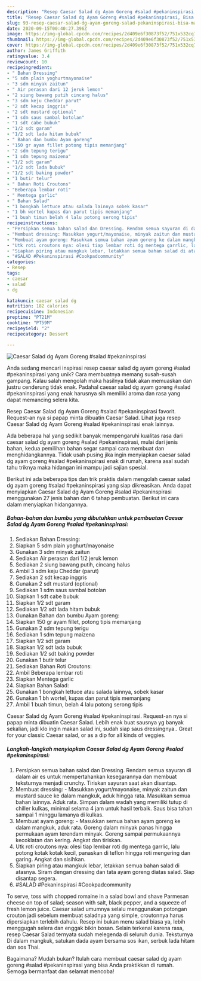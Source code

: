 ```yaml
---
description: "Resep Caesar Salad dg Ayam Goreng #salad #pekaninspirasi, Bisa Manjain Lidah"
title: "Resep Caesar Salad dg Ayam Goreng #salad #pekaninspirasi, Bisa Manjain Lidah"
slug: 93-resep-caesar-salad-dg-ayam-goreng-salad-pekaninspirasi-bisa-manjain-lidah
date: 2020-09-15T00:40:27.396Z
image: https://img-global.cpcdn.com/recipes/2d409e6f30873f52/751x532cq70/caesar-salad-dg-ayam-goreng-salad-pekaninspirasi-foto-resep-utama.jpg
thumbnail: https://img-global.cpcdn.com/recipes/2d409e6f30873f52/751x532cq70/caesar-salad-dg-ayam-goreng-salad-pekaninspirasi-foto-resep-utama.jpg
cover: https://img-global.cpcdn.com/recipes/2d409e6f30873f52/751x532cq70/caesar-salad-dg-ayam-goreng-salad-pekaninspirasi-foto-resep-utama.jpg
author: James Griffith
ratingvalue: 3.4
reviewcount: 10
recipeingredient:
- " Bahan Dressing"
- "5 sdm plain yoghurtmayonaise"
- "3 sdm minyak zaitun"
- " Air perasan dari 12 jeruk lemon"
- "2 siung bawang putih cincang halus"
- "3 sdm keju Cheddar parut"
- "2 sdt kecap inggris"
- "2 sdt mustard optional"
- "1 sdm saus sambal botolan"
- "1 sdt cabe bubuk"
- "1/2 sdt garam"
- "1/2 sdt lada hitam bubuk"
- " Bahan dan bumbu Ayam goreng"
- "150 gr ayam fillet potong tipis memanjang"
- "2 sdm tepung terigu"
- "1 sdm tepung maizena"
- "1/2 sdt garam"
- "1/2 sdt lada bubuk"
- "1/2 sdt baking powder"
- "1 butir telur"
- " Bahan Roti Croutons"
- "Beberapa lembar roti"
- " Mentega garlic"
- " Bahan Salad"
- "1 bongkah lettuce atau salada lainnya sobek kasar"
- "1 bh wortel kupas dan parut tipis memanjang"
- "1 buah timun belah 4 lalu potong serong tipis"
recipeinstructions:
- "Persipkan semua bahan salad dan Dressing. Rendam semua sayuran di dalam air es untuk mempertahankan kesegarannya dan membuat teksturnya menjadi crunchy. Tiriskan sayuran saat akan disantap."
- "Membuat dressing: Masukkan yogurt/mayonaise, minyak zaitun dan mustard sauce ke dalam mangkuk, aduk hingga rata. Masukkan semua bahan lainnya. Aduk rata. Simpan dalam wadah yang memiliki tutup di chiller kulkas, minimal selama 4 jam untuk hasil terbaik. Saus bisa tahan sampai 1 minggu lamanya di kulkas."
- "Membuat ayam goreng: Masukkan semua bahan ayam goreng ke dalam mangkuk, aduk rata. Goreng dalam minyak panas hingga permukaan ayam terendam minyak. Goreng sampai permukaannya kecoklatan dan kering. Angkat dan tiriskan."
- "Utk roti croutons nya: olesi tiap lembar roti dg mentega garrlic, lalu potong kotak kotak kecil, panaskan di teflon hingga roti mengering dan garing. Angkat dan sisihkan."
- "Siapkan piring atau mangkuk lebar, letakkan semua bahan salad di atasnya. Siram dengan dressing dan tata ayam goreng diatas salad. Siap disantap segera."
- "#SALAD #Pekaninspirasi #Cookpadcommunity"
categories:
- Resep
tags:
- caesar
- salad
- dg

katakunci: caesar salad dg 
nutrition: 182 calories
recipecuisine: Indonesian
preptime: "PT21M"
cooktime: "PT59M"
recipeyield: "2"
recipecategory: Dessert

---
```



![Caesar Salad dg Ayam Goreng #salad #pekaninspirasi](https://img-global.cpcdn.com/recipes/2d409e6f30873f52/751x532cq70/caesar-salad-dg-ayam-goreng-salad-pekaninspirasi-foto-resep-utama.jpg)

Anda sedang mencari inspirasi resep caesar salad dg ayam goreng #salad #pekaninspirasi yang unik? Cara membuatnya memang susah-susah gampang. Kalau salah mengolah maka hasilnya tidak akan memuaskan dan justru cenderung tidak enak. Padahal caesar salad dg ayam goreng #salad #pekaninspirasi yang enak harusnya sih memiliki aroma dan rasa yang dapat memancing selera kita.

Resep Caesar Salad dg Ayam Goreng #salad #pekaninspirasi favorit. Request-an nya si papap minta dibuatin Caesar Salad. Lihat juga resep Caesar Salad dg Ayam Goreng #salad #pekaninspirasi enak lainnya.

Ada beberapa hal yang sedikit banyak mempengaruhi kualitas rasa dari caesar salad dg ayam goreng #salad #pekaninspirasi, mulai dari jenis bahan, kedua pemilihan bahan segar sampai cara membuat dan menghidangkannya. Tidak usah pusing jika ingin menyiapkan caesar salad dg ayam goreng #salad #pekaninspirasi enak di rumah, karena asal sudah tahu triknya maka hidangan ini mampu jadi sajian spesial.


Berikut ini ada beberapa tips dan trik praktis dalam mengolah caesar salad dg ayam goreng #salad #pekaninspirasi yang siap dikreasikan. Anda dapat menyiapkan Caesar Salad dg Ayam Goreng #salad #pekaninspirasi menggunakan 27 jenis bahan dan 6 tahap pembuatan. Berikut ini cara dalam menyiapkan hidangannya.

<!--inarticleads1-->

##### Bahan-bahan dan bumbu yang dibutuhkan untuk pembuatan Caesar Salad dg Ayam Goreng #salad #pekaninspirasi:

1. Sediakan  Bahan Dressing:
1. Siapkan 5 sdm plain yoghurt/mayonaise
1. Gunakan 3 sdm minyak zaitun
1. Sediakan  Air perasan dari 1/2 jeruk lemon
1. Sediakan 2 siung bawang putih, cincang halus
1. Ambil 3 sdm keju Cheddar (parut)
1. Sediakan 2 sdt kecap inggris
1. Gunakan 2 sdt mustard (optional)
1. Sediakan 1 sdm saus sambal botolan
1. Siapkan 1 sdt cabe bubuk
1. Siapkan 1/2 sdt garam
1. Sediakan 1/2 sdt lada hitam bubuk
1. Gunakan  Bahan dan bumbu Ayam goreng:
1. Siapkan 150 gr ayam fillet, potong tipis memanjang
1. Gunakan 2 sdm tepung terigu
1. Sediakan 1 sdm tepung maizena
1. Siapkan 1/2 sdt garam
1. Siapkan 1/2 sdt lada bubuk
1. Sediakan 1/2 sdt baking powder
1. Gunakan 1 butir telur
1. Sediakan  Bahan Roti Croutons:
1. Ambil Beberapa lembar roti
1. Siapkan  Mentega garlic
1. Siapkan  Bahan Salad:
1. Gunakan 1 bongkah lettuce atau salada lainnya, sobek kasar
1. Gunakan 1 bh wortel, kupas dan parut tipis memanjang
1. Ambil 1 buah timun, belah 4 lalu potong serong tipis


Caesar Salad dg Ayam Goreng #salad #pekaninspirasi. Request-an nya si papap minta dibuatin Caesar Salad. Lebih enak buat sausnya yg banyak sekalian, jadi klo ingin makan salad ini, sudah siap saus dressingnya.. Great for your classic Caesar salad, or as a dip for all kinds of veggies. 

<!--inarticleads2-->

##### Langkah-langkah menyiapkan Caesar Salad dg Ayam Goreng #salad #pekaninspirasi:

1. Persipkan semua bahan salad dan Dressing. Rendam semua sayuran di dalam air es untuk mempertahankan kesegarannya dan membuat teksturnya menjadi crunchy. Tiriskan sayuran saat akan disantap.
1. Membuat dressing: - Masukkan yogurt/mayonaise, minyak zaitun dan mustard sauce ke dalam mangkuk, aduk hingga rata. Masukkan semua bahan lainnya. Aduk rata. Simpan dalam wadah yang memiliki tutup di chiller kulkas, minimal selama 4 jam untuk hasil terbaik. Saus bisa tahan sampai 1 minggu lamanya di kulkas.
1. Membuat ayam goreng: - Masukkan semua bahan ayam goreng ke dalam mangkuk, aduk rata. Goreng dalam minyak panas hingga permukaan ayam terendam minyak. Goreng sampai permukaannya kecoklatan dan kering. Angkat dan tiriskan.
1. Utk roti croutons nya: olesi tiap lembar roti dg mentega garrlic, lalu potong kotak kotak kecil, panaskan di teflon hingga roti mengering dan garing. Angkat dan sisihkan.
1. Siapkan piring atau mangkuk lebar, letakkan semua bahan salad di atasnya. Siram dengan dressing dan tata ayam goreng diatas salad. Siap disantap segera.
1. #SALAD #Pekaninspirasi #Cookpadcommunity


To serve, toss with chopped romaine in a salad bowl and shave Parmesan cheese on top of salad; season with salt, black pepper, and a squeeze of fresh lemon juice. Caesar salad umumnya selalu menggunakan potongan crouton jadi sebelum membuat saladnya yang simple, croutonnya harus dipersiapkan terlebih dahulu. Resep ini bukan menu salad biasa ya, lebih menggugah selera dan enggak bikin bosan. Selain terkenal karena rasa, resep Caesar Salad ternyata sudah melegenda di seluruh dunia. Teksturnya Di dalam mangkuk, satukan dada ayam bersama sos ikan, serbuk lada hitam dan sos Thai. 

Bagaimana? Mudah bukan? Itulah cara membuat caesar salad dg ayam goreng #salad #pekaninspirasi yang bisa Anda praktikkan di rumah. Semoga bermanfaat dan selamat mencoba!
